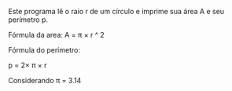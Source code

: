 Este programa lê o raio r de um círculo e imprime sua área A e seu perímetro p.

Fórmula da area:
A = π × r ^ 2

Fórmula do perímetro:

p = 2× π × r



Considerando π = 3.14
